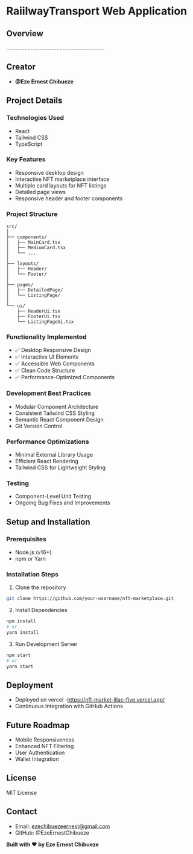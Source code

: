 # RaiilwayTransport Web Application

## Overview
................................................................

## Creator
- **@Eze Ernest Chibueze**

## Project Details

### Technologies Used
- React
- Tailwind CSS
- TypeScript

### Key Features
- Responsive desktop design
- Interactive NFT marketplace interface
- Multiple card layouts for NFT listings
- Detailed page views
- Responsive header and footer components

### Project Structure
```
src/
│
├── components/
│   ├── MainCard.tsx
│   ├── MediumCard.tsx
│   └── ...
│
├── layouts/
│   ├── Header/
│   └── Footer/
│
├── pages/
│   ├── DetailedPage/
│   └── ListingPage/
│
└── ui/
    ├── HeaderUi.tsx
    ├── FooterUi.tsx
    └── ListingPageUi.tsx
```

### Functionality Implemented
- ✅ Desktop Responsive Design
- ✅ Interactive UI Elements
- ✅ Accessible Web Components
- ✅ Clean Code Structure
- ✅ Performance-Optimized Components

### Development Best Practices
- Modular Component Architecture
- Consistent Tailwind CSS Styling
- Semantic React Component Design
- Git Version Control

### Performance Optimizations
- Minimal External Library Usage
- Efficient React Rendering
- Tailwind CSS for Lightweight Styling

### Testing
- Component-Level Unit Testing
- Ongoing Bug Fixes and Improvements

## Setup and Installation

### Prerequisites
- Node.js (v16+)
- npm or Yarn

### Installation Steps
1. Clone the repository
```bash
git clone https://github.com/your-username/nft-marketplace.git
```

2. Install Dependencies
```bash
npm install
# or
yarn install
```

3. Run Development Server
```bash
npm start
# or
yarn start
```

## Deployment
- Deployed on vercel 
-https://nft-market-lilac-five.vercel.app/
- Continuous Integration with GitHub Actions

## Future Roadmap
- Mobile Responsiveness
- Enhanced NFT Filtering
- User Authentication
- Wallet Integration

## License
MIT License

## Contact
- Email: ezechibuezeernest@gmail.com
- GitHub: @EzeErnestChibueze

**Built with ❤️ by Eze Ernest Chibueze**